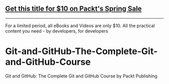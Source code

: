 ## [Get this title for $10 on Packt's Spring Sale](https://www.packt.com/V16311?utm_source=github&utm_medium=packt-github-repo&utm_campaign=spring_10_dollar_2022)
-----
For a limited period, all eBooks and Videos are only $10. All the practical content you need \- by developers, for developers

# Git-and-GitHub-The-Complete-Git-and-GitHub-Course
Git and GitHub: The Complete Git and GitHub Course by Packt Publishing
